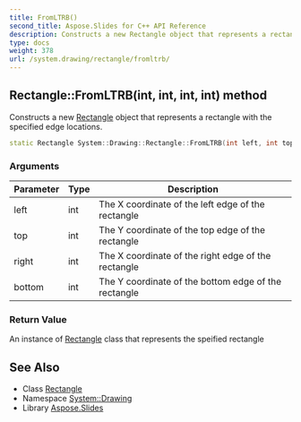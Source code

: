 ```yaml
---
title: FromLTRB()
second_title: Aspose.Slides for C++ API Reference
description: Constructs a new Rectangle object that represents a rectangle with the specified edge locations.
type: docs
weight: 378
url: /system.drawing/rectangle/fromltrb/
---
```

## Rectangle::FromLTRB(int, int, int, int) method


Constructs a new [Rectangle](../) object that represents a rectangle with the specified edge locations.

```cpp
static Rectangle System::Drawing::Rectangle::FromLTRB(int left, int top, int right, int bottom)
```


### Arguments

| Parameter | Type | Description |
| --- | --- | --- |
| left | int | The X coordinate of the left edge of the rectangle |
| top | int | The Y coordinate of the top edge of the rectangle |
| right | int | The X coordinate of the right edge of the rectangle |
| bottom | int | The Y coordinate of the bottom edge of the rectangle |

### Return Value

An instance of [Rectangle](../) class that represents the speified rectangle

## See Also

* Class [Rectangle](../)
* Namespace [System::Drawing](../../)
* Library [Aspose.Slides](../../../)